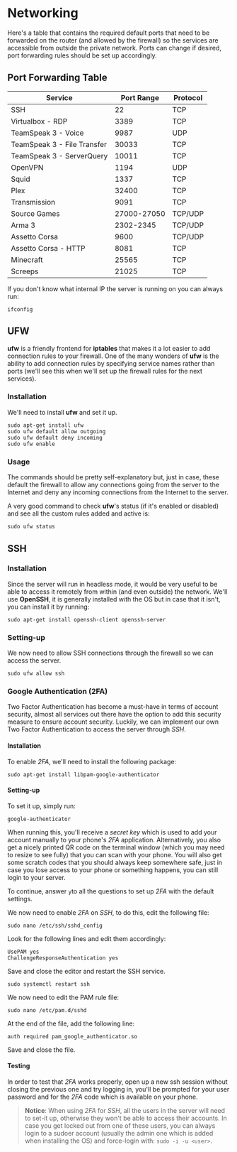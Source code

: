 # Networking
Here's a table that contains the required default ports that need to be forwarded on the router (and allowed by the firewall) so the services are accessible from outside the private network. Ports can change if desired, port forwarding rules should be set up accordingly.

## Port Forwarding Table

| Service                     | Port Range  | Protocol |
|-----------------------------|-------------|----------|
| SSH                         | 22          | TCP      |
| Virtualbox - RDP            | 3389        | TCP      |
| TeamSpeak 3 - Voice         | 9987        | UDP      |
| TeamSpeak 3 - File Transfer | 30033       | TCP      |
| TeamSpeak 3 - ServerQuery   | 10011       | TCP      |
| OpenVPN                     | 1194        | UDP      |
| Squid                       | 1337        | TCP      |
| Plex                        | 32400       | TCP      |
| Transmission                | 9091        | TCP      |
| Source Games                | 27000-27050 | TCP/UDP  |
| Arma 3                      | 2302-2345   | TCP/UDP  |
| Assetto Corsa               | 9600        | TCP/UDP  |
| Assetto Corsa - HTTP        | 8081        | TCP      |
| Minecraft                   | 25565       | TCP      |
| Screeps                     | 21025       | TCP      |

If you don't know what internal IP the server is running on you can always run:

    ifconfig

## UFW
**ufw** is a friendly frontend for **iptables** that makes it a lot easier to add connection rules to your firewall. One of the many wonders of **ufw** is the ability to add connection rules by specifying service names rather than ports (we'll see this when we'll set up the firewall rules for the next services). 

### Installation
We'll need to install **ufw** and set it up.

    sudo apt-get install ufw
    sudo ufw default allow outgoing
    sudo ufw default deny incoming
    sudo ufw enable

### Usage

The commands should be pretty self-explanatory but, just in case, these default the firewall to allow any connections going from the server to the Internet and deny any incoming connections from the Internet to the server.

A very good command to check **ufw**'s status (if it's enabled or disabled) and see all the custom rules added and active is:

    sudo ufw status

## SSH
### Installation
Since the server will run in headless mode, it would be very useful to be able to access it remotely from within (and even outside) the network. We'll use **OpenSSH**, it is generally installed with the OS but in case that it isn't, you can install it by running:

    sudo apt-get install openssh-client openssh-server

### Setting-up
We now need to allow SSH connections through the firewall so we can access the server.

    sudo ufw allow ssh

### Google Authentication (2FA)
Two Factor Authentication has become a must-have in terms of account security, almost all services out there have the option to add this security measure to ensure account security. Luckily, we can implement our own Two Factor Authentication to access the server through *SSH*.

#### Installation
To enable *2FA*, we'll need to install the following package:

    sudo apt-get install libpam-google-authenticator

#### Setting-up
To set it up, simply run:

    google-authenticator

When running this, you'll receive a *secret key* which is used to add your account manually to your phone's *2FA* application. Alternatively, you also get a nicely printed QR code on the terminal window (which you may need to resize to see fully) that you can scan with your phone. You will also get some scratch codes that you should always keep somewhere safe, just in case you lose access to your phone or something happens, you can still login to your server.

To continue, answer ```y```to all the questions to set up *2FA* with the default settings.

We now need to enable *2FA* on *SSH*, to do this, edit the following file:

    sudo nano /etc/ssh/sshd_config

Look for the following lines and edit them accordingly:

    UsePAM yes
    ChallengeResponseAuthentication yes

Save and close the editor and restart the SSH service.

    sudo systemctl restart ssh

We now need to edit the PAM rule file:

    sudo nano /etc/pam.d/sshd

At the end of the file, add the following line:

    auth required pam_google_authenticator.so

Save and close the file.

#### Testing
In order to test that *2FA* works properly, open up a new ssh session without closing the previous one and try logging in, you'll be prompted for your user password and for the *2FA* code which is available on your phone.

> **Notice**: When using *2FA* for *SSH*, all the users in the server will need to set-it up, otherwise they won't be able to access their accounts. In case you get locked out from one of these users, you can always login to a sudoer account (usually the admin one which is added when installing the OS) and force-login with: ```sudo -i -u <user>```.
